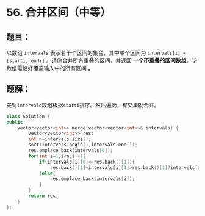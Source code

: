 # 56. 合并区间（中等）
## 题目：
以数组 `intervals` 表示若干个区间的集合，其中单个区间为 `intervals[i] = [starti, endi]` 。请你合并所有重叠的区间，并返回 **一个不重叠的区间数组**，该数组需恰好覆盖输入中的所有区间 。
## 题解：
先对`intervals`数组根据`starti`排序。然后遍历，有交集就合并。
```c++
class Solution {
public:
    vector<vector<int>> merge(vector<vector<int>>& intervals) {
        vector<vector<int>> res;
        int n=intervals.size();
        sort(intervals.begin(),intervals.end());
        res.emplace_back(intervals[0]);
        for(int i=1;i<n;i++){
            if(intervals[i][0]<=res.back()[1]){
                res.back()[1]=intervals[i][1]>res.back()[1]?intervals[i][1]:res.back()[1];
            }else{
                res.emplace_back(intervals[i]);
            }
        }
        return res;
    }
};
```
